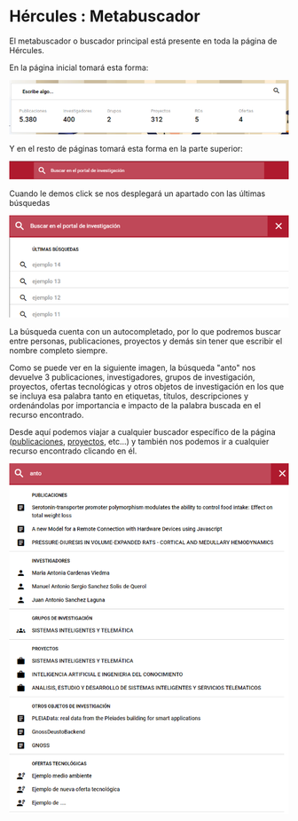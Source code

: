 # Hércules : Metabuscador



El metabuscador o buscador principal está presente en toda la página de Hércules.

En la página inicial tomará esta forma:

![](/attachments/598147468/598147930.png)

Y en el resto de páginas tomará esta forma en la parte superior:

![](/attachments/598147468/598147932.png)

Cuando le demos click se nos desplegará un apartado con las últimas búsquedas

![](/attachments/598147468/598147915.png)

  


La búsqueda cuenta con un autocompletado, por lo que podremos buscar entre personas, publicaciones, proyectos y demás sin tener que escribir el nombre completo siempre.

Como se puede ver en la siguiente imagen, la búsqueda "anto" nos devuelve 3 publicaciones, investigadores, grupos de investigación, proyectos, ofertas tecnológicas y otros objetos de investigación en los que se incluya esa palabra tanto en etiquetas, títulos, descripciones y ordenándolas por importancia e impacto de la palabra buscada en el recurso encontrado.

Desde aquí podemos viajar a cualquier buscador específico de la página ([publicaciones](/hercules/portal-nacional-avanzado-de-investigacion-hercules-ma-metodos-de-analisis/ma-manual-de-usuario/paginas-de-busqueda/busqueda-de-publicaciones.md "/hercules/portal-nacional-avanzado-de-investigacion-hercules-ma-metodos-de-analisis/ma-manual-de-usuario/paginas-de-busqueda/busqueda-de-publicaciones.md"), [proyectos](/hercules/portal-nacional-avanzado-de-investigacion-hercules-ma-metodos-de-analisis/ma-manual-de-usuario/paginas-de-busqueda/busqueda-de-proyectos.md "/hercules/portal-nacional-avanzado-de-investigacion-hercules-ma-metodos-de-analisis/ma-manual-de-usuario/paginas-de-busqueda/busqueda-de-proyectos.md"), etc...) y también nos podemos ir a cualquier recurso encontrado clicando en él.

![](/attachments/598147468/598147917.png)

  





